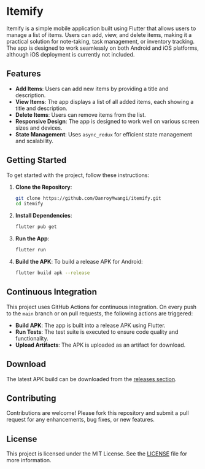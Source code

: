 # Itemify

Itemify is a simple mobile application built using Flutter that allows users to manage a list of items. Users can add, view, and delete items, making it a practical solution for note-taking, task management, or inventory tracking. The app is designed to work seamlessly on both Android and iOS platforms, although iOS deployment is currently not included.

## Features

- **Add Items**: Users can add new items by providing a title and description.
- **View Items**: The app displays a list of all added items, each showing a title and description.
- **Delete Items**: Users can remove items from the list.
- **Responsive Design**: The app is designed to work well on various screen sizes and devices.
- **State Management**: Uses `async_redux` for efficient state management and scalability.

## Getting Started

To get started with the project, follow these instructions:

1. **Clone the Repository**:

    ```bash
    git clone https://github.com/DanroyMwangi/itemify.git
    cd itemify
    ```

2. **Install Dependencies**:

    ```bash
    flutter pub get
    ```

3. **Run the App**:

    ```bash
    flutter run
    ```

4. **Build the APK**:
    To build a release APK for Android:

    ```bash
    flutter build apk --release
    ```

## Continuous Integration

This project uses GitHub Actions for continuous integration. On every push to the `main` branch or on pull requests, the following actions are triggered:

- **Build APK**: The app is built into a release APK using Flutter.
- **Run Tests**: The test suite is executed to ensure code quality and functionality.
- **Upload Artifacts**: The APK is uploaded as an artifact for download.

## Download

The latest APK build can be downloaded from the [releases section](./releases/download/release-apk/app-release.apk).

## Contributing

Contributions are welcome! Please fork this repository and submit a pull request for any enhancements, bug fixes, or new features.

## License

This project is licensed under the MIT License. See the [LICENSE](LICENSE) file for more information.
